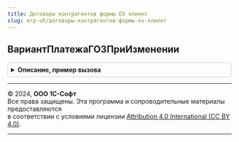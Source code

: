 ```yaml
---
title: Договоры контрагентов формы ЕХ клиент
slug: erp-uh/договоры-контрагентов-формы-ех-клиент
---
```



## ВариантПлатежаГОЗПриИзменении
<details style="margin: 1em 0; padding: 0.5em; border: 1px solid #ccc; border-radius: 6px;">

<summary style="font-weight: bold; cursor: pointer;">Описание, пример вызова</summary>

```bsl

Процедура ВариантПлатежаГОЗПриИзменении(Форма) Экспорт
```

Пример вызова
```bsl
ДоговорыКонтрагентовФормыЕХКлиент.ВариантПлатежаГОЗПриИзменении(Форма) 
```
</details>

---

© 2024, **ООО 1С-Софт**  
Все права защищены. Эта программа и сопроводительные материалы предоставляются  
в соответствии с условиями лицензии [Attribution 4.0 International (CC BY 4.0)](https://creativecommons.org/licenses/by/4.0/legalcode).

---
